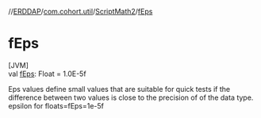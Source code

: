 //[ERDDAP](../../../index.md)/[com.cohort.util](../index.md)/[ScriptMath2](index.md)/[fEps](f-eps.md)

# fEps

[JVM]\
val [fEps](f-eps.md): Float = 1.0E-5f

Eps values define small values that are suitable for quick tests if the difference between two values is close to the precision of of the data type. epsilon for floats=fEps=1e-5f